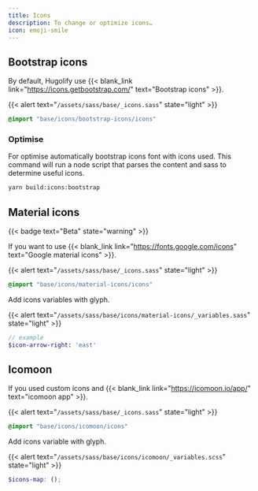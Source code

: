 ```yaml
---
title: Icons
description: To change or optimize icons…
icon: emoji-smile
---
```



## Bootstrap icons

By default, Hugolify use {{< blank_link link="https://icons.getbootstrap.com/" text="Bootstrap icons" >}}.

{{< alert text="`/assets/sass/base/_icons.sass`" state="light" >}}

```sass
@import "base/icons/bootstrap-icons/icons"
```

### Optimise

For optimise automatically bootstrap icons font with icons used. This command will run a node script that parses the content and sass to determine useful icons.


```bash
yarn build:icons:bootstrap
```


## Material icons

{{< badge text="Beta" state="warning" >}}

If you want to use {{< blank_link link="https://fonts.google.com/icons" text="Google material icons" >}}.

{{< alert text="`/assets/sass/base/_icons.sass`" state="light" >}}

```sass
@import "base/icons/material-icons/icons"
```

Add icons variables with glyph.

{{< alert text="`/assets/sass/base/icons/material-icons/_variables.sass`" state="light" >}}

```sass
// example
$icon-arrow-right: 'east'
```

## Icomoon

If you used custom icons and {{< blank_link link="https://icomoon.io/app/" text="icomoon app" >}}.

{{< alert text="`/assets/sass/base/_icons.sass`" state="light" >}}

```sass
@import "base/icons/icomoon/icons"
```

Add icons variable with glyph.

{{< alert text="`/assets/sass/base/icons/icomoon/_variables.scss`" state="light" >}}

```scss
$icons-map: ();
```